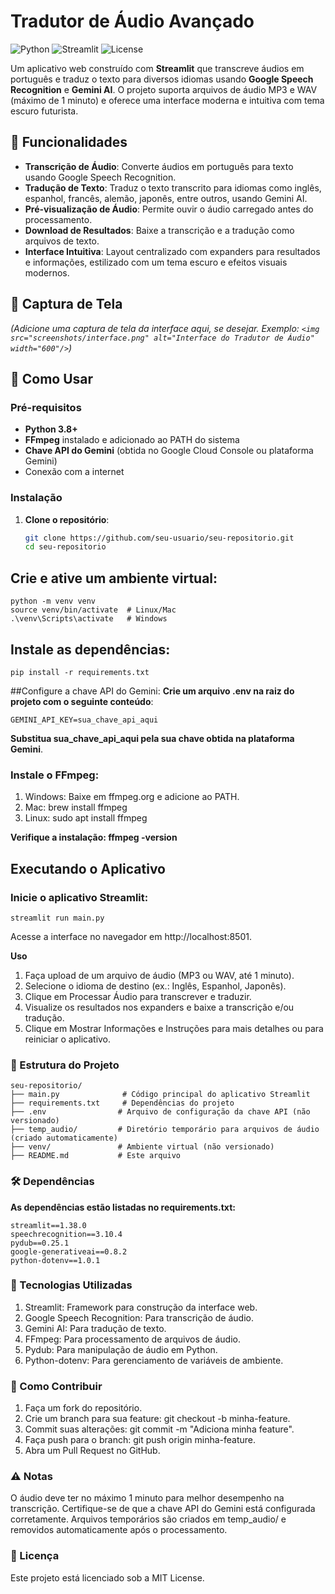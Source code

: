 # Tradutor de Áudio Avançado

![Python](https://img.shields.io/badge/Python-3.8+-blue.svg)
![Streamlit](https://img.shields.io/badge/Streamlit-1.38.0-red.svg)
![License](https://img.shields.io/badge/License-MIT-green.svg)

Um aplicativo web construído com **Streamlit** que transcreve áudios em português e traduz o texto para diversos idiomas usando **Google Speech Recognition** e **Gemini AI**. O projeto suporta arquivos de áudio MP3 e WAV (máximo de 1 minuto) e oferece uma interface moderna e intuitiva com tema escuro futurista.

## 🎯 Funcionalidades
- **Transcrição de Áudio**: Converte áudios em português para texto usando Google Speech Recognition.
- **Tradução de Texto**: Traduz o texto transcrito para idiomas como inglês, espanhol, francês, alemão, japonês, entre outros, usando Gemini AI.
- **Pré-visualização de Áudio**: Permite ouvir o áudio carregado antes do processamento.
- **Download de Resultados**: Baixe a transcrição e a tradução como arquivos de texto.
- **Interface Intuitiva**: Layout centralizado com expanders para resultados e informações, estilizado com um tema escuro e efeitos visuais modernos.

## 📸 Captura de Tela
*(Adicione uma captura de tela da interface aqui, se desejar. Exemplo: `<img src="screenshots/interface.png" alt="Interface do Tradutor de Áudio" width="600"/>`)*

## 🚀 Como Usar

### Pré-requisitos
- **Python 3.8+**
- **FFmpeg** instalado e adicionado ao PATH do sistema
- **Chave API do Gemini** (obtida no Google Cloud Console ou plataforma Gemini)
- Conexão com a internet

### Instalação
1. **Clone o repositório**:
   ```bash
   git clone https://github.com/seu-usuario/seu-repositorio.git
   cd seu-repositorio
## Crie e ative um ambiente virtual:
```
python -m venv venv
source venv/bin/activate  # Linux/Mac
.\venv\Scripts\activate   # Windows
```
## Instale as dependências:
```
pip install -r requirements.txt
```
##Configure a chave API do Gemini:
**Crie um arquivo .env na raiz do projeto com o seguinte conteúdo**:
```
GEMINI_API_KEY=sua_chave_api_aqui
```
**Substitua sua_chave_api_aqui pela sua chave obtida na plataforma Gemini**.

### Instale o FFmpeg:
1. Windows: Baixe em ffmpeg.org e adicione ao PATH.
2. Mac: brew install ffmpeg
3. Linux: sudo apt install ffmpeg

**Verifique a instalação: ffmpeg -version**

## Executando o Aplicativo

### Inicie o aplicativo Streamlit:
```
streamlit run main.py
```
Acesse a interface no navegador em http://localhost:8501.

**Uso**
1. Faça upload de um arquivo de áudio (MP3 ou WAV, até 1 minuto).
2. Selecione o idioma de destino (ex.: Inglês, Espanhol, Japonês).
3. Clique em Processar Áudio para transcrever e traduzir.
4. Visualize os resultados nos expanders e baixe a transcrição e/ou tradução.
5. Clique em Mostrar Informações e Instruções para mais detalhes ou para reiniciar o aplicativo.

### 📂 Estrutura do Projeto

```
seu-repositorio/
├── main.py              # Código principal do aplicativo Streamlit
├── requirements.txt     # Dependências do projeto
├── .env                # Arquivo de configuração da chave API (não versionado)
├── temp_audio/         # Diretório temporário para arquivos de áudio (criado automaticamente)
├── venv/               # Ambiente virtual (não versionado)
├── README.md           # Este arquivo
```
### 🛠️ Dependências
**As dependências estão listadas no requirements.txt:**
```
streamlit==1.38.0
speechrecognition==3.10.4
pydub==0.25.1
google-generativeai==0.8.2
python-dotenv==1.0.1
```
### 🔧 Tecnologias Utilizadas
1. Streamlit: Framework para construção da interface web.
2. Google Speech Recognition: Para transcrição de áudio.
3. Gemini AI: Para tradução de texto.
4. FFmpeg: Para processamento de arquivos de áudio.
5. Pydub: Para manipulação de áudio em Python.
6. Python-dotenv: Para gerenciamento de variáveis de ambiente.

### 🤝 Como Contribuir
1. Faça um fork do repositório.
2. Crie um branch para sua feature: git checkout -b minha-feature.
3. Commit suas alterações: git commit -m "Adiciona minha feature".
4. Faça push para o branch: git push origin minha-feature.
5. Abra um Pull Request no GitHub.
### ⚠️ Notas
O áudio deve ter no máximo 1 minuto para melhor desempenho na transcrição.
Certifique-se de que a chave API do Gemini está configurada corretamente.
Arquivos temporários são criados em temp_audio/ e removidos automaticamente após o processamento.
### 📜 Licença
Este projeto está licenciado sob a MIT License.
